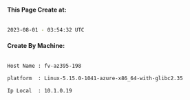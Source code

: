 
   
#### This Page Create at:

```bash

2023-08-01 - 03:54:32 UTC

```

#### Create By Machine:

```bash

Host Name : fv-az395-198

platform  : Linux-5.15.0-1041-azure-x86_64-with-glibc2.35

Ip Local  : 10.1.0.19

```

